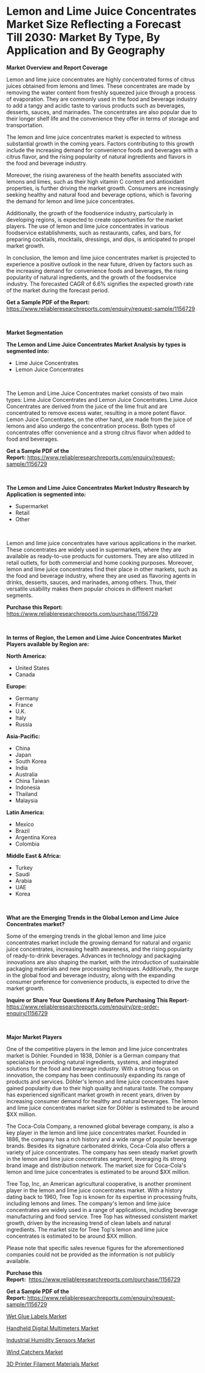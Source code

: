 <p><h1>Lemon and Lime Juice Concentrates Market Size Reflecting a Forecast Till 2030: Market By Type, By Application and By Geography</h1></p><p><strong>Market Overview and Report Coverage</strong></p>
<p><p>Lemon and lime juice concentrates are highly concentrated forms of citrus juices obtained from lemons and limes. These concentrates are made by removing the water content from freshly squeezed juice through a process of evaporation. They are commonly used in the food and beverage industry to add a tangy and acidic taste to various products such as beverages, desserts, sauces, and marinades. The concentrates are also popular due to their longer shelf life and the convenience they offer in terms of storage and transportation.</p><p>The lemon and lime juice concentrates market is expected to witness substantial growth in the coming years. Factors contributing to this growth include the increasing demand for convenience foods and beverages with a citrus flavor, and the rising popularity of natural ingredients and flavors in the food and beverage industry.</p><p>Moreover, the rising awareness of the health benefits associated with lemons and limes, such as their high vitamin C content and antioxidant properties, is further driving the market growth. Consumers are increasingly seeking healthy and natural food and beverage options, which is favoring the demand for lemon and lime juice concentrates.</p><p>Additionally, the growth of the foodservice industry, particularly in developing regions, is expected to create opportunities for the market players. The use of lemon and lime juice concentrates in various foodservice establishments, such as restaurants, cafes, and bars, for preparing cocktails, mocktails, dressings, and dips, is anticipated to propel market growth.</p><p>In conclusion, the lemon and lime juice concentrates market is projected to experience a positive outlook in the near future, driven by factors such as the increasing demand for convenience foods and beverages, the rising popularity of natural ingredients, and the growth of the foodservice industry. The forecasted CAGR of 6.6% signifies the expected growth rate of the market during the forecast period.</p></p>
<p><strong>Get a Sample PDF of the Report:</strong> <a href="https://www.reliableresearchreports.com/enquiry/request-sample/1156729">https://www.reliableresearchreports.com/enquiry/request-sample/1156729</a></p>
<p>&nbsp;</p>
<p><strong>Market Segmentation</strong></p>
<p><strong>The Lemon and Lime Juice Concentrates Market Analysis by types is segmented into:</strong></p>
<p><ul><li>Lime Juice Concentrates</li><li>Lemon Juice Concentrates</li></ul></p>
<p>&nbsp;</p>
<p><p>The Lemon and Lime Juice Concentrates market consists of two main types: Lime Juice Concentrates and Lemon Juice Concentrates. Lime Juice Concentrates are derived from the juice of the lime fruit and are concentrated to remove excess water, resulting in a more potent flavor. Lemon Juice Concentrates, on the other hand, are made from the juice of lemons and also undergo the concentration process. Both types of concentrates offer convenience and a strong citrus flavor when added to food and beverages.</p></p>
<p><strong>Get a Sample PDF of the Report:</strong>&nbsp;<a href="https://www.reliableresearchreports.com/enquiry/request-sample/1156729">https://www.reliableresearchreports.com/enquiry/request-sample/1156729</a></p>
<p>&nbsp;</p>
<p><strong>The Lemon and Lime Juice Concentrates Market Industry Research by Application is segmented into:</strong></p>
<p><ul><li>Supermarket</li><li>Retail</li><li>Other</li></ul></p>
<p>&nbsp;</p>
<p><p>Lemon and lime juice concentrates have various applications in the market. These concentrates are widely used in supermarkets, where they are available as ready-to-use products for customers. They are also utilized in retail outlets, for both commercial and home cooking purposes. Moreover, lemon and lime juice concentrates find their place in other markets, such as the food and beverage industry, where they are used as flavoring agents in drinks, desserts, sauces, and marinades, among others. Thus, their versatile usability makes them popular choices in different market segments.</p></p>
<p><strong>Purchase this Report:</strong>&nbsp; <a href="https://www.reliableresearchreports.com/purchase/1156729">https://www.reliableresearchreports.com/purchase/1156729</a></p>
<p>&nbsp;</p>
<p><strong>In terms of Region, the Lemon and Lime Juice Concentrates Market Players available by Region are:</strong></p>
<p>
    <p> <strong> North America: </strong>
        <ul>
            <li>United States</li>
            <li>Canada</li>
        </ul>
        </p> 
    <p> <strong> Europe: </strong>
        <ul>
            <li>Germany</li>
            <li>France</li>
            <li>U.K.</li>
            <li>Italy</li>
            <li>Russia</li>
        </ul>
        </p> 
    <p> <strong> Asia-Pacific: </strong>
        <ul>
            <li>China</li>
            <li>Japan</li>
            <li>South Korea</li>
            <li>India</li>
            <li>Australia</li>
            <li>China Taiwan</li>
            <li>Indonesia</li>
            <li>Thailand</li>
            <li>Malaysia</li>
        </ul>
        </p> 
    <p> <strong> Latin America: </strong>
        <ul>
            <li>Mexico</li>
            <li>Brazil</li>
            <li>Argentina Korea</li>
            <li>Colombia</li>
        </ul>
        </p> 
    <p> <strong> Middle East & Africa: </strong>
        <ul>
            <li>Turkey</li>
            <li>Saudi</li>
            <li>Arabia</li>
            <li>UAE</li>
            <li>Korea</li>
        </ul>
    </p>
    </p>
<p>&nbsp;</p>
<p><strong>What are the Emerging Trends in the Global Lemon and Lime Juice Concentrates market?</strong></p>
<p><p>Some of the emerging trends in the global lemon and lime juice concentrates market include the growing demand for natural and organic juice concentrates, increasing health awareness, and the rising popularity of ready-to-drink beverages. Advances in technology and packaging innovations are also shaping the market, with the introduction of sustainable packaging materials and new processing techniques. Additionally, the surge in the global food and beverage industry, along with the expanding consumer preference for convenience products, is expected to drive the market growth.</p></p>
<p><strong>Inquire or Share Your Questions If Any Before Purchasing This Report</strong>- <a href="https://www.reliableresearchreports.com/enquiry/pre-order-enquiry/1156729">https://www.reliableresearchreports.com/enquiry/pre-order-enquiry/1156729</a></p>
<p>&nbsp;</p>
<p><strong>Major Market Players</strong></p>
<p><p>One of the competitive players in the lemon and lime juice concentrates market is Döhler. Founded in 1838, Döhler is a German company that specializes in providing natural ingredients, systems, and integrated solutions for the food and beverage industry. With a strong focus on innovation, the company has been continuously expanding its range of products and services. Döhler's lemon and lime juice concentrates have gained popularity due to their high quality and natural taste. The company has experienced significant market growth in recent years, driven by increasing consumer demand for healthy and natural beverages. The lemon and lime juice concentrates market size for Döhler is estimated to be around $XX million.</p><p>The Coca-Cola Company, a renowned global beverage company, is also a key player in the lemon and lime juice concentrates market. Founded in 1886, the company has a rich history and a wide range of popular beverage brands. Besides its signature carbonated drinks, Coca-Cola also offers a variety of juice concentrates. The company has seen steady market growth in the lemon and lime juice concentrates segment, leveraging its strong brand image and distribution network. The market size for Coca-Cola's lemon and lime juice concentrates is estimated to be around $XX million.</p><p>Tree Top, Inc, an American agricultural cooperative, is another prominent player in the lemon and lime juice concentrates market. With a history dating back to 1960, Tree Top is known for its expertise in processing fruits, including lemons and limes. The company's lemon and lime juice concentrates are widely used in a range of applications, including beverage manufacturing and food service. Tree Top has witnessed consistent market growth, driven by the increasing trend of clean labels and natural ingredients. The market size for Tree Top's lemon and lime juice concentrates is estimated to be around $XX million.</p><p>Please note that specific sales revenue figures for the aforementioned companies could not be provided as the information is not publicly available.</p></p>
<p><strong>Purchase this Report:</strong>&nbsp;&nbsp;<a href="https://www.reliableresearchreports.com/purchase/1156729">https://www.reliableresearchreports.com/purchase/1156729</a></p>
<p></p>
<p><strong>Get a Sample PDF of the Report:</strong>&nbsp;<a href="https://www.reliableresearchreports.com/enquiry/request-sample/1156729">https://www.reliableresearchreports.com/enquiry/request-sample/1156729</a></p>
<p><p><a href="https://www.linkedin.com/pulse/wet-glue-labels-market-share-amp-new-trends-analysis-report-glypf/">Wet Glue Labels Market</a></p><p><a href="https://medium.com/@drakecorwin2023/handheld-digital-multimeters-market-size-growth-forecast-2023-2030-7740c79ffe46">Handheld Digital Multimeters Market</a></p><p><a href="https://medium.com/@irmaabshire/industrial-humidity-sensors-market-size-growth-forecast-2023-2030-58a57a381743">Industrial Humidity Sensors Market</a></p><p><a href="https://www.linkedin.com/pulse/wind-catchers-market-size-growth-forecast-from-2023-2030-pu3se/">Wind Catchers Market</a></p><p><a href="https://www.linkedin.com/pulse/3d-printer-filament-materials-market-size-2023-2030-n0dkf/">3D Printer Filament Materials Market</a></p></p>